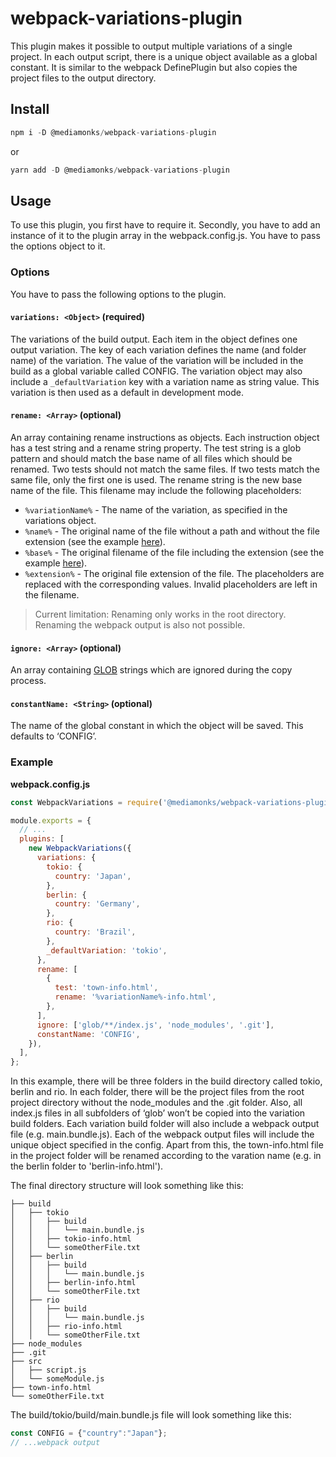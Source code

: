 # webpack-variations-plugin

This plugin makes it possible to output multiple variations of a single project. In each output script, there is a unique object available as a global constant.
It is similar to the webpack DefinePlugin but also copies the project files to the output directory.

## Install
```javascript
npm i -D @mediamonks/webpack-variations-plugin
```
or
```javascript
yarn add -D @mediamonks/webpack-variations-plugin
```
## Usage

To use this plugin, you first have to require it. Secondly, you have to add an instance of it to the plugin array in the webpack.config.js. You have to pass the options object to it.


### Options

You have to pass the following options to the plugin.

#### `variations: <Object>` (required)
The variations of the build output. Each item in the object defines one output variation. The key of each variation defines the name (and folder name) of the variation. The value of the variation will be included in the build as a global variable called CONFIG. The variation object may also include a `_defaultVariation` key with a variation name as string value. This variation is then used as a default in development mode.

#### `rename: <Array>` (optional)
An array containing rename instructions as objects. Each instruction object has a test string and a rename string property. The test string is a glob pattern and should match the base name of all files which should be renamed. Two tests should not match the same files. If two tests match the same file, only the first one is used. The rename string is the new base name of the file. This filename may include the following placeholders: 
- `%variationName%` - The name of the variation, as specified in the variations object.
- `%name%` - The original name of the file without a path and without the file extension (see the example [here](https://nodejs.org/api/path.html#path_path_parse_path)).
- `%base%` - The original filename of the file including the extension (see the example [here](https://nodejs.org/api/path.html#path_path_parse_path)).
- `%extension%` - The original file extension of the file.
The placeholders are replaced with the corresponding values. Invalid placeholders are left in the filename.
> Current limitation: Renaming only works in the root directory. Renaming the webpack output is also not possible.

#### `ignore: <Array>` (optional)
An array containing [GLOB]("https://en.wikipedia.org/wiki/Glob_(programming)") strings which are ignored during the copy process.

#### `constantName: <String>` (optional) 
The name of the global constant in which the object will be saved. This defaults to ‘CONFIG’.


### Example

**webpack.config.js**
```javascript
const WebpackVariations = require('@mediamonks/webpack-variations-plugin');

module.exports = {
  // ...
  plugins: [
    new WebpackVariations({
      variations: {
        tokio: {
          country: 'Japan',
        },
        berlin: {
          country: 'Germany',
        },
        rio: {
          country: 'Brazil',
        },
        _defaultVariation: 'tokio',
      },
      rename: [
        {
          test: 'town-info.html',
          rename: '%variationName%-info.html',
        },
      ],
      ignore: ['glob/**/index.js', 'node_modules', '.git'],
      constantName: 'CONFIG',
    }),
  ],
};
```

In this example, there will be three folders in the build directory called tokio, berlin and rio. In each folder, there will be the project files from the root project directory without the node_modules and the .git folder. Also, all index.js files in all subfolders of ‘glob’ won’t be copied into the variation build folders. Each variation build folder will also include a webpack output file (e.g. main.bundle.js). 
Each of the webpack output files will include the unique object specified in the config.
Apart from this, the town-info.html file in the project folder will be renamed according to the varation name (e.g. in the berlin folder to 'berlin-info.html').

The final directory structure will look something like this:

```
├── build
│   ├── tokio
│   │   ├── build
│   │   │   └── main.bundle.js
│   │   ├── tokio-info.html
│   │   └── someOtherFile.txt
│   ├── berlin
│   │   ├── build
│   │   │   └── main.bundle.js
│   │   ├── berlin-info.html
│   │   └── someOtherFile.txt
│   ├── rio
│   │   ├── build
│   │   │   └── main.bundle.js
│   │   ├── rio-info.html
│   │   └── someOtherFile.txt
├── node_modules
├── .git
├── src
│   ├── script.js
│   └── someModule.js
├── town-info.html
└── someOtherFile.txt
```

The build/tokio/build/main.bundle.js file will look something like this:

```javascript
const CONFIG = {"country":"Japan"};
// ...webpack output
```
